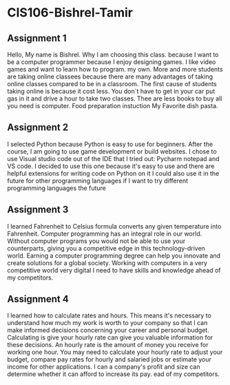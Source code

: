 # CIS106-Bishrel-Tamir

## Assignment 1

Hello, My name is Bishrel. Why I am choosing this class. because I want to be a computer programmer because I enjoy designing games. I like video games and want to learn how to program. my own. More and more students are taking online classees because there are many advantages of taking online classes compared to be in a classroom. The first cause of students taking online is because it cost less. You don`t have to get in your car put gas in it and drive a hour to take two classes. Thee are less books to buy all you need is computer.
Food preparation instuction My Favorite dish pasta.

## Assignment 2

I selected Python because Python is easy to use for beginners. After the course, I am going to use game development or build websites. I chose to use Visual studio code out of the IDE that I tried out: Pycharm notepad and VS code. I decided to use this one because it's easy to use and there are helpful extensions for writing code on Python on it I could also use it in the future for other programming languages if I want to try different programming languages the future

## Assignment 3

I learned Fahrenheit to Celsius formula converts any given temperature into Fahrenheit. Computer programming has an integral role in our world. Without computer programs you would not be able to use your counterparts, giving you a competitive edge in this technology-driven world. Earning a computer programming degree can help you innovate and create solutions for a global society. Working with computers in a very competitive world very digital I need to have skills and knowledge ahead of my competitors.

## Assignment 4

I learned how to calculate rates and hours. This means it's necessary to understand how much my work is worth to your company so that I can make informed decisions concerning your career and personal budget. Calculating is give your hourly rate can give you valuable information for these decisions. An hourly rate is the amount of money you receive for working one hour. You may need to calculate your hourly rate to adjust your budget, compare pay rates for hourly and salaried jobs or estimate your income for other applications. I can a company's profit and size can determine whether it can afford to increase its pay. ead of my competitors.
